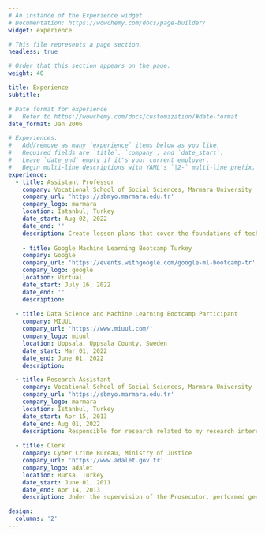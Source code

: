 ```yaml
---
# An instance of the Experience widget.
# Documentation: https://wowchemy.com/docs/page-builder/
widget: experience

# This file represents a page section.
headless: true

# Order that this section appears on the page.
weight: 40

title: Experience
subtitle:

# Date format for experience
#   Refer to https://wowchemy.com/docs/customization/#date-format
date_format: Jan 2006

# Experiences.
#   Add/remove as many `experience` items below as you like.
#   Required fields are `title`, `company`, and `date_start`.
#   Leave `date_end` empty if it's your current employer.
#   Begin multi-line descriptions with YAML's `|2-` multi-line prefix.
experience:
  - title: Assistant Professor
    company: Vocational School of Social Sciences, Marmara University
    company_url: 'https://sbmyo.marmara.edu.tr'
    company_logo: marmara
    location: Istanbul, Turkey
    date_start: Aug 02, 2022
    date_end: ''
    description: Create lesson plans that cover the foundations of technology, guide students through activities that allow them to apply technological solutions to prepare work life, hold office hours for students to answer questions and provide support.
    
    - title: Google Machine Learning Bootcamp Turkey 
    company: Google
    company_url: 'https://events.withgoogle.com/google-ml-bootcamp-tr'
    company_logo: google
    location: Virtual
    date_start: July 16, 2022
    date_end: ''
    description: 
    
  - title: Data Science and Machine Learning Bootcamp Participant
    company: MIUUL
    company_url: 'https://www.miuul.com/'
    company_logo: miuul
    location: Uppsala, Uppsala County, Sweden
    date_start: Mar 01, 2022
    date_end: June 01, 2022
    description: 

  - title: Research Assistant
    company: Vocational School of Social Sciences, Marmara University
    company_url: 'https://sbmyo.marmara.edu.tr'
    company_logo: marmara
    location: Istanbul, Turkey
    date_start: Apr 15, 2013
    date_end: Aug 01, 2022
    description: Responsible for research related to my research interests, also leading group lessons, grading coursework, setting up student projects and aiding in the supervision of the students.
        
  - title: Clerk
    company: Cyber Crime Bureau, Ministry of Justice
    company_url: 'https://www.adalet.gov.tr'
    company_logo: adalet
    location: Bursa, Turkey
    date_start: June 01, 2011
    date_end: Apr 14, 2013
    description: Under the supervision of the Prosecutor, performed general clerical functions in support of the Bursa Provincial Prosecutor’s Office. 

design:
  columns: '2'
---
```

